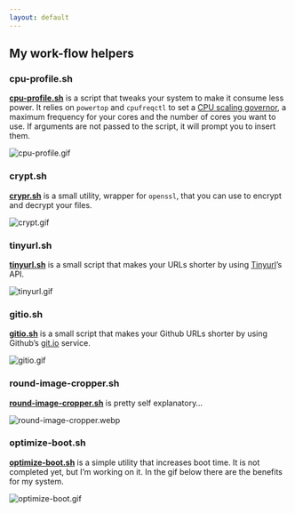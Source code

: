```yaml
---
layout: default
---
```


## My work-flow helpers

### cpu-profile.sh

**[cpu-profile.sh](https://github.com/casalinovalerio/scripts/raw/actual-scripts/cpu-profile.sh)** is a script that tweaks your system to make it consume less power. It relies on `powertop` and `cpufreqctl` to set a [CPU scaling governor](https://wiki.archlinux.org/index.php/CPU_frequency_scaling#Scaling_governors), a maximum frequency for your cores and the number of cores you want to use. If arguments are not passed to the script, it will prompt you to insert them.

![cpu-profile.gif](/assets/gifs/cpu-profile.gif)

### crypt.sh

**[crypr.sh](https://github.com/casalinovalerio/scripts/raw/actual-scripts/crypt.sh)** is a small utility, wrapper for `openssl`, that you can use to encrypt and decrypt your files.

![crypt.gif](/assets/gifs/crypt.gif)

### tinyurl.sh

**[tinyurl.sh](https://github.com/casalinovalerio/scripts/raw/actual-scripts/tinyurl.sh)** is a small script that makes your URLs shorter by using [Tinyurl](https://tinyurl.com)’s API.

![tinyurl.gif](/assets/gifs/tinyurl.gif)

### gitio.sh

**[gitio.sh](https://github.com/casalinovalerio/scripts/raw/actual-scripts/gitio.sh)** is a small script that makes your Github URLs shorter by using Github’s [git.io](https://git.io) service.

![gitio.gif](/assets/gifs/gitio.gif)

### round-image-cropper.sh

**[round-image-cropper.sh](https://github.com/casalinovalerio/scripts/blob/actual-scripts/round-image-cropper.sh)** is pretty self explanatory…

![round-image-cropper.webp](/assets/images/round-image-cropper.webp)

### optimize-boot.sh

**[optimize-boot.sh](https://github.com/casalinovalerio/scripts/blob/actual-scripts/optimize-boot.sh)** is a simple utility that increases boot time. It is not completed yet, but I’m working on it. In the gif below there are the benefits for my system.

![optimize-boot.gif](/assets/gifs/optimize-boot.gif)

